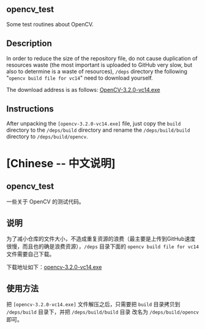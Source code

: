 ## opencv_test

Some test routines about OpenCV.

## Description

In order to reduce the size of the repository file, do not cause duplication of resources waste (the most important is uploaded to GitHub very slow, but also to determine is a waste of resources), `/deps` directory the following "`opencv build file for vc14`" need to download yourself.

The download address is as follows: [OpenCV-3.2.0-vc14.exe](https://github.com/opencv/opencv/releases/download/3.2.0/opencv-3.2.0-vc14.exe)

## Instructions

After unpacking the `[opencv-3.2.0-vc14.exe]` file, just copy the `build` directory to the `/deps/build` directory and rename the `/deps/build/build` directory to `/deps/build/opencv`.

# [Chinese -- 中文说明]

## opencv_test

一些关于 OpenCV 的测试代码。

## 说明

为了减小仓库的文件大小，不造成重复资源的浪费（最主要是上传到GitHub速度很慢，而且也的确是浪费资源），`/deps` 目录下面的 `opencv build file for vc14` 文件需要自己下载。

下载地址如下：[opencv-3.2.0-vc14.exe](https://github.com/opencv/opencv/releases/download/3.2.0/opencv-3.2.0-vc14.exe)

## 使用方法

把 `[opencv-3.2.0-vc14.exe]` 文件解压之后，只需要把 `build` 目录拷贝到 `/deps/build` 目录下，并把 `/deps/build/build` 目录 改名为 `/deps/build/opencv` 即可。
